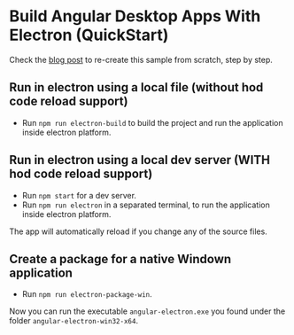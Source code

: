# Build Angular Desktop Apps With Electron (QuickStart)

Check the [blog post](https://dennymichael.net/2018/04/05/build-angular-desktop-apps-with-electron/) to re-create this sample from scratch, step by step.

## Run in electron using a local file (without hod code reload support)

* Run `npm run electron-build` to build the project and run the application inside electron platform.

## Run in electron using a local dev server (WITH hod code reload support)

* Run `npm start` for a dev server.
* Run `npm run electron` in a separated terminal, to run the application inside electron platform.

The app will automatically reload if you change any of the source files.

## Create a package for a native Windown application

* Run `npm run electron-package-win`.

Now you can run the executable `angular-electron.exe` you found under the folder `angular-electron-win32-x64`.
